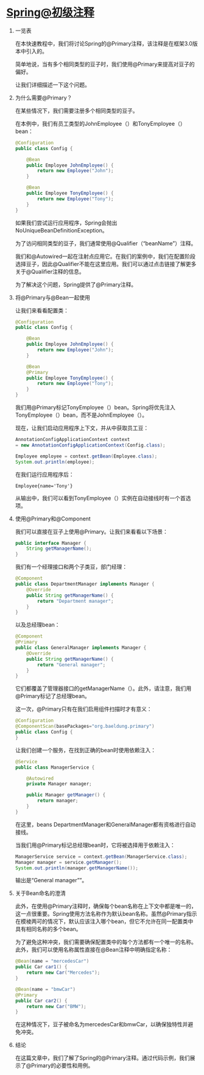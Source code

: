 # [Spring@初级注释](https://www.baeldung.com/spring-primary)

1. 一览表

    在本快速教程中，我们将讨论Spring的@Primary注释，该注释是在框架3.0版本中引入的。

    简单地说，当有多个相同类型的豆子时，我们使用@Primary来提高对豆子的偏好。

    让我们详细描述一下这个问题。

2. 为什么需要@Primary？

    在某些情况下，我们需要注册多个相同类型的豆子。

    在本例中，我们有员工类型的JohnEmployee（）和TonyEmployee（）bean：

    ```java
    @Configuration
    public class Config {

        @Bean
        public Employee JohnEmployee() {
            return new Employee("John");
        }

        @Bean
        public Employee TonyEmployee() {
            return new Employee("Tony");
        }
    }
    ```

    如果我们尝试运行应用程序，Spring会抛出NoUniqueBeanDefinitionException。

    为了访问相同类型的豆子，我们通常使用@Qualifier（“beanName”）注释。

    我们和@Autowired一起在注射点应用它。在我们的案例中，我们在配置阶段选择豆子，因此@Qualifier不能在这里应用。我们可以通过点击链接了解更多关于@Qualifier注释的信息。

    为了解决这个问题，Spring提供了@Primary注释。

3. 将@Primary与@Bean一起使用

    让我们来看看配置类：

    ```java
    @Configuration
    public class Config {

        @Bean
        public Employee JohnEmployee() {
            return new Employee("John");
        }

        @Bean
        @Primary
        public Employee TonyEmployee() {
            return new Employee("Tony");
        }
    }
    ```

    我们用@Primary标记TonyEmployee（）bean。Spring将优先注入TonyEmployee（）bean，而不是JohnEmployee（）。

    现在，让我们启动应用程序上下文，并从中获取员工豆：

    ```java
    AnnotationConfigApplicationContext context
    = new AnnotationConfigApplicationContext(Config.class);

    Employee employee = context.getBean(Employee.class);
    System.out.println(employee);
    ```

    在我们运行应用程序后：

    `Employee{name='Tony'}`

    从输出中，我们可以看到TonyEmployee（）实例在自动接线时有一个首选项。

4. 使用@Primary和@Component

    我们可以直接在豆子上使用@Primary。让我们来看看以下场景：

    ```java
    public interface Manager {
        String getManagerName();
    }
    ```

    我们有一个经理接口和两个子类豆，部门经理：

    ```java
    @Component
    public class DepartmentManager implements Manager {
        @Override
        public String getManagerName() {
            return "Department manager";
        }
    }
    ```

    以及总经理bean：

    ```java
    @Component
    @Primary
    public class GeneralManager implements Manager {
        @Override
        public String getManagerName() {
            return "General manager";
        }
    }
    ```

    它们都覆盖了管理器接口的getManagerName（）。此外，请注意，我们用@Primary标记了总经理bean。

    这一次，@Primary只有在我们启用组件扫描时才有意义：

    ```java
    @Configuration
    @ComponentScan(basePackages="org.baeldung.primary")
    public class Config {
    }
    ```

    让我们创建一个服务，在找到正确的bean时使用依赖注入：

    ```java
    @Service
    public class ManagerService {

        @Autowired
        private Manager manager;

        public Manager getManager() {
            return manager;
        }
    }
    ```

    在这里，beans DepartmentManager和GeneralManager都有资格进行自动接线。

    当我们用@Primary标记总经理bean时，它将被选择用于依赖注入：

    ```java
    ManagerService service = context.getBean(ManagerService.class);
    Manager manager = service.getManager();
    System.out.println(manager.getManagerName());
    ```

    输出是“General manager””。

5. 关于Bean命名的澄清

    此外，在使用@Primary注释时，确保每个bean名称在上下文中都是唯一的，这一点很重要。Spring使用方法名称作为默认bean名称。虽然@Primary指示在模棱两可的情况下，默认应该注入哪个bean，但它不允许在同一配置类中具有相同名称的多个bean。

    为了避免这种冲突，我们需要确保配置类中的每个方法都有一个唯一的名称。此外，我们可以使用名称属性直接在@Bean注释中明确指定名称：

    ```java
    @Bean(name = "mercedesCar")
    public Car car1() {
        return new Car("Mercedes");
    }

    @Bean(name = "bmwCar")
    @Primary
    public Car car2() {
        return new Car("BMW");
    }
    ```

    在这种情况下，豆子被命名为mercedesCar和bmwCar，以确保独特性并避免冲突。

6. 结论

    在这篇文章中，我们了解了Spring的@Primary注释。通过代码示例，我们展示了@Primary的必要性和用例。
